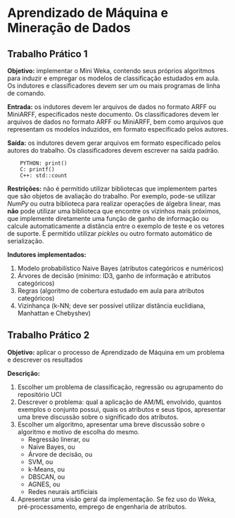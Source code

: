 # Aprendizado de Máquina e Mineração de Dados

## Trabalho Prático 1

__Objetivo:__ implementar o Mini Weka, contendo seus próprios algoritmos para induzir e empregar os modelos de classificação estudados em aula. Os indutores e classificadores devem ser um ou mais programas de linha de comando.

__Entrada:__ os indutores devem ler arquivos de dados no formato ARFF ou MiniARFF, especificados neste documento. Os classificadores devem ler arquivos de dados no formato ARFF ou MiniARFF, bem como arquivos que representam os modelos induzidos, em formato especificado pelos autores.

__Saída:__ os indutores devem gerar arquivos em formato especificado pelos autores do trabalho. Os classificadores devem escrever na saída padrão.

        PYTHON: print()
        C: printf()
        C++: std::count

__Restrições:__ não é permitido utilizar bibliotecas que implementem partes que são objetos de avaliação do trabalho. Por exemplo, pode-se utilizar *NumPy* ou outra biblioteca para realizar operações de álgebra linear, mas __não__ pode utilizar uma biblioteca que encontre os vizinhos mais próximos, que implemente diretamente uma função de ganho de informação ou calcule automaticamente a distância entre o exemplo de teste e os vetores de suporte. É permitido utilizar *pickles* ou outro formato automático de serialização.

__Indutores implementados:__

1. Modelo probabilístico Naive Bayes (atributos categóricos e numéricos)
2. Árvores de decisão (mínimo: ID3, ganho de informação e atributos categóricos)
3. Regras (algoritmo de cobertura estudado em aula para atributos categóricos)
4. Vizinhança (k-NN; deve ser possível utilizar distância euclidiana, Manhattan e Chebyshev)

## Trabalho Prático 2


__Objetivo:__ aplicar o processo de Aprendizado de Máquina em um problema e descrever os resultados

__Descrição:__ 
1. Escolher um problema de classificação, regressão ou agrupamento do repositório UCI
2. Descrever o problema: qual a aplicação de AM/ML envolvido, quantos exemplos o conjunto possui, quais os atributos e seus tipos, apresentar uma breve discussão sobre o significado dos atributos.
3. Escolher um algoritmo, apresentar uma breve discussão sobre o algoritmo e motivo de escolha do mesmo.
	- Regressão linerar, ou
	- Naive Bayes, ou
	- Árvore de decisão, ou 
	- SVM, ou 
	- k-Means, ou 
	- DBSCAN, ou 
	- AGNES, ou 
	- Redes neurais artificiais
4. Apresentar uma visão geral da implementação. Se fez uso do Weka, pré-processamento, emprego de engenharia de atributos. 
